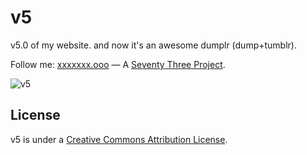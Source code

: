 v5
==

v5.0 of my website. and now it's an awesome dumplr (dump+tumblr).

Follow me: [xxxxxxx.ooo] &#8212; A [Seventy Three Project].

![v5](http://files.setetres.st/img/v5-header.gif?v=1&raw=true)

License
-------

v5 is under a [Creative Commons Attribution License].

[Seventy Three Project]: http://setetres.st
[xxxxxxx.ooo]: http://xxxxxxx.ooo
[Creative Commons Attribution License]: http://creativecommons.org/licenses/by/4.0
